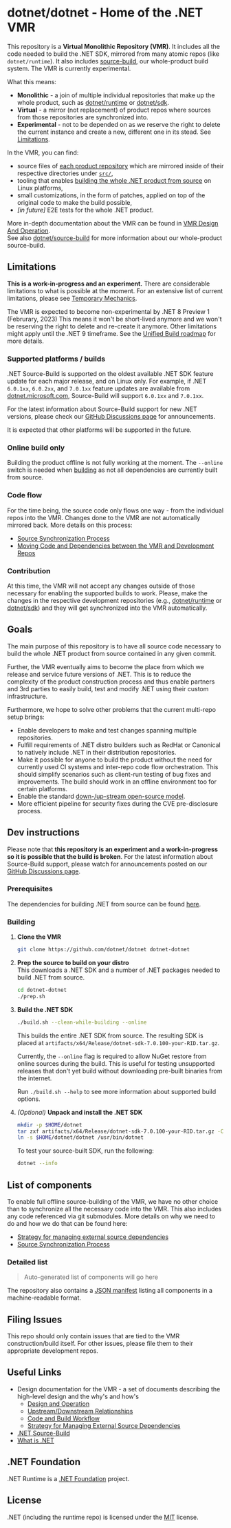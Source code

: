 # dotnet/dotnet - Home of the .NET VMR

This repository is a **Virtual Monolithic Repository (VMR)**. It includes all the code needed to build the .NET SDK, mirrored from many atomic repos (like `dotnet/runtime`). It also includes [source-build](https://github.com/dotnet/source-build), our whole-product build system. The VMR is currently experimental.

What this means:
- **Monolithic** - a join of multiple individual repositories that make up the whole product, such as [dotnet/runtime](https://github.com/dotnet/runtime) or [dotnet/sdk](https://github.com/dotnet/sdk).
- **Virtual** - a mirror (not replacement) of product repos where sources from those repositories are synchronized into.
- **Experimental** - not to be depended on as we reserve the right to delete the current instance and create a new, different one in its stead. See [Limitations](#limitations).

In the VMR, you can find:
- source files of [each product repository](#list-of-components) which are mirrored inside of their respective directories under [`src/`](src/),
- tooling that enables [building the whole .NET product from source](https://github.com/dotnet/source-build) on Linux platforms,
- small customizations, in the form of patches, applied on top of the original code to make the build possible,
- *[in future]* E2E tests for the whole .NET product.

More in-depth documentation about the VMR can be found in [VMR Design And Operation](https://github.com/dotnet/arcade/blob/main/Documentation/UnifiedBuild/VMR-Design-And-Operation.md#layout).  
See also [dotnet/source-build](https://github.com/dotnet/source-build) for more information about our whole-product source-build.

## Limitations

**This is a work-in-progress and an experiment.**
There are considerable limitations to what is possible at the moment. For an extensive list of current limitations, please see [Temporary Mechanics](https://github.com/dotnet/arcade/blob/main/Documentation/UnifiedBuild/VMR-Design-And-Operation.md#temporary-mechanics).

The VMR is expected to become non-experimental by .NET 8 Preview 1 (Februrary, 2023) 
This means it won't be short-lived anymore and we won't be reserving the right to delete and re-create it anymore.
Other limitations might apply until the .NET 9 timeframe.
See the [Unified Build roadmap](https://github.com/dotnet/arcade/blob/main/Documentation/UnifiedBuild) for more details.

### Supported platforms / builds

.NET Source-Build is supported on the oldest available .NET SDK feature update for each major release, and on Linux only.
For example, if .NET `6.0.1xx`, `6.0.2xx`, and `7.0.1xx` feature updates are available from [dotnet.microsoft.com](https://dotnet.microsoft.com/en-us/download/dotnet/6.0), Source-Build will support `6.0.1xx` and `7.0.1xx`.

For the latest information about Source-Build support for new .NET versions, please check our [GitHub Discussions page](https://github.com/dotnet/source-build/discussions) for announcements.

It is expected that other platforms will be supported in the future.

### Online build only

Building the product offline is not fully working at the moment. The `--online` switch is needed when [building](#building) as not all dependencies are currently built from source.

### Code flow
For the time being, the source code only flows one way - from the individual repos into the VMR.
Changes done to the VMR are not automatically mirrored back. More details on this process:

- [Source Synchronization Process](https://github.com/dotnet/arcade/blob/main/Documentation/UnifiedBuild/VMR-Design-And-Operation.md#source-synchronization-process)
- [Moving Code and Dependencies between the VMR and Development Repos](https://github.com/dotnet/arcade/blob/main/Documentation/UnifiedBuild/VMR-Design-And-Operation.md#moving-code-and-dependencies-between-the-vmr-and-development-repos)

### Contribution

At this time, the VMR will not accept any changes outside of those necessary for enabling the supported builds to work.
Please, make the changes in the respective development repositories (e.g., [dotnet/runtime](https://github.com/dotnet/runtime) or [dotnet/sdk](https://github.com/dotnet/sdk)) and they will get synchronized into the VMR automatically.

## Goals

The main purpose of this repository is to have all source code necessary to build the whole .NET product from source contained in any given commit.

Further, the VMR eventually aims to become the place from which we release and service future versions of .NET.
This is to reduce the complexity of the product construction process and thus enable partners and 3rd parties to easily build, test and modify .NET using their custom infrastructure.

Furthermore, we hope to solve other problems that the current multi-repo setup brings:
- Enable developers to make and test changes spanning multiple repositories.
- Fulfill requirements of .NET distro builders such as RedHat or Canonical to natively include .NET in their distribution repositories.
- Make it possible for anyone to build the product without the need for currently used CI systems and inter-repo code flow orchestration. This should simplify scenarios such as client-run testing of bug fixes and improvements. The build should work in an offline environment too for certain platforms.
- Enable the standard [down-/up-stream open-source model](https://github.com/dotnet/arcade/blob/main/Documentation/UnifiedBuild/VMR-Upstream-Downstream.md).
- More efficient pipeline for security fixes during the CVE pre-disclosure process.

## Dev instructions

Please note that **this repository is an experiment and a work-in-progress so it is possible that the build is broken**.
For the latest information about Source-Build support, please watch for announcements posted on our [GitHub Discussions page](https://github.com/dotnet/source-build/discussions).

### Prerequisites

The dependencies for building .NET from source can be found [here](https://github.com/dotnet/runtime/blob/main/docs/workflow/requirements/linux-requirements.md).

### Building

1. **Clone the VMR**

   ```bash
   git clone https://github.com/dotnet/dotnet dotnet-dotnet
   ```

2. **Prep the source to build on your distro**  
   This downloads a .NET SDK and a number of .NET packages needed to build .NET from source.

    ```bash
    cd dotnet-dotnet
    ./prep.sh
    ```

3. **Build the .NET SDK**

    ```bash
    ./build.sh --clean-while-building --online
    ```

    This builds the entire .NET SDK from source.
    The resulting SDK is placed at `artifacts/x64/Release/dotnet-sdk-7.0.100-your-RID.tar.gz`.

    Currently, the `--online` flag is required to allow NuGet restore from online sources during the build.
    This is useful for testing unsupported releases that don't yet build without downloading pre-built binaries from the internet.

    Run `./build.sh --help` to see more information about supported build options.

4. *(Optional)* **Unpack and install the .NET SDK**

    ```bash
    mkdir -p $HOME/dotnet
    tar zxf artifacts/x64/Release/dotnet-sdk-7.0.100-your-RID.tar.gz -C $HOME/dotnet
    ln -s $HOME/dotnet/dotnet /usr/bin/dotnet
    ```
    
    To test your source-built SDK, run the following:

    ```bash
    dotnet --info
    ```

## List of components

To enable full offline source-building of the VMR, we have no other choice than to synchronize all the necessary code into the VMR. This also includes any code referenced via git submodules. More details on why we need to do and how we do that can be found here:
- [Strategy for managing external source dependencies](https://github.com/dotnet/arcade/blob/main/Documentation/UnifiedBuild/VMR-Strategy-For-External-Source.md)
- [Source Synchronization Process](https://github.com/dotnet/arcade/blob/main/Documentation/UnifiedBuild/VMR-Design-And-Operation.md#source-synchronization-process)

### Detailed list

<!-- component list beginning -->

> Auto-generated list of components will go here

<!-- component list end -->

The repository also contains a [JSON manifest](https://github.com/dotnet/dotnet/blob/main/src/source-manifest.json) listing all components in a machine-readable format.

## Filing Issues

This repo should only contain issues that are tied to the VMR construction/build itself. For other issues, please file them to their appropriate development repos.

## Useful Links

- Design documentation for the VMR - a set of documents describing the high-level design and the why's and how's
  - [Design and Operation](https://github.com/dotnet/arcade/blob/main/Documentation/UnifiedBuild/VMR-Design-And-Operation.md)
  - [Upstream/Downstream Relationships](https://github.com/dotnet/arcade/blob/main/Documentation/UnifiedBuild/VMR-Upstream-Downstream.md)
  - [Code and Build Workflow](https://github.com/dotnet/arcade/blob/main/Documentation/UnifiedBuild/VMR-Code-And-Build-Workflow.md)
  - [Strategy for Managing External Source Dependencies](https://github.com/dotnet/arcade/blob/main/Documentation/UnifiedBuild/VMR-Strategy-For-External-Source.md)
- [.NET Source-Build](https://github.com/dotnet/source-build)
- [What is .NET](https://dotnet.microsoft.com)

## .NET Foundation

.NET Runtime is a [.NET Foundation](https://www.dotnetfoundation.org/projects) project.

## License

.NET (including the runtime repo) is licensed under the [MIT](LICENSE.TXT) license.
